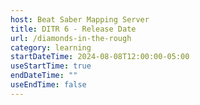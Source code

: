 ```yaml
---
host: Beat Saber Mapping Server
title: DITR 6 - Release Date
url: /diamonds-in-the-rough
category: learning
startDateTime: 2024-08-08T12:00:00-05:00
useStartTime: true
endDateTime: ""
useEndTime: false
---
```

